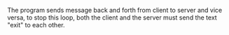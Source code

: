 The program sends message back and forth from client to server and vice versa, to stop this loop, both the client and the server must send the text "exit" to each other.

